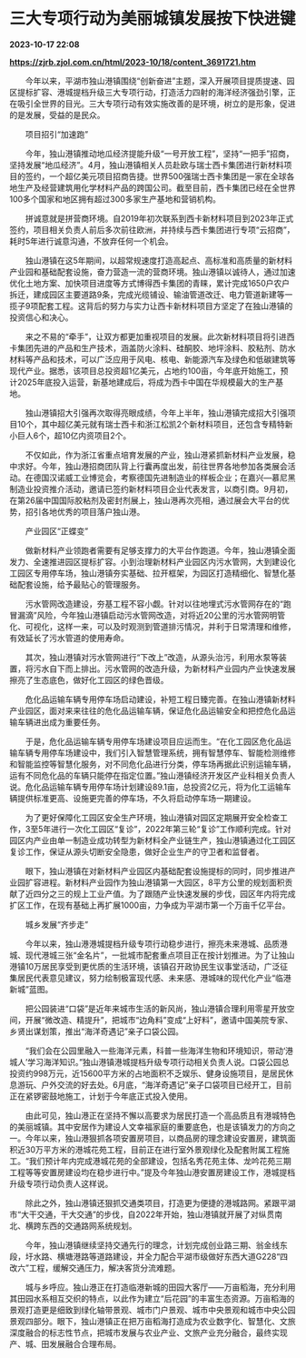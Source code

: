# 三大专项行动为美丽城镇发展按下快进键

**2023-10-17 22:08**

**https://zjrb.zjol.com.cn/html/2023-10/18/content_3691721.htm**

　　今年以来，平湖市独山港镇围绕“创新奋进”主题，深入开展项目提质提速、园区提标扩容、港城提档升级三大专项行动，打造活力四射的海洋经济强劲引擎，正在吸引全世界的目光。三大专项行动有效实施改善的是环境，树立的是形象，促进的是发展，受益的是民众。

　　项目招引“加速跑”

　　今年，独山港镇推动地瓜经济提能升级“一号开放工程”，坚持“一把手”招商，坚持发展“地瓜经济”。4月，独山港镇相关人员赴欧与瑞士西卡集团进行新材料项目的签约，一个超亿美元项目招商告捷。世界500强瑞士西卡集团是一家在全球各地生产及经营建筑用化学材料产品的跨国公司。截至目前，西卡集团已经在全世界100多个国家和地区拥有超过300多家生产基地和营销机构。

　　拼诚意就是拼营商环境。自2019年初次联系到西卡新材料项目到2023年正式签约，项目相关负责人前后多次前往欧洲，并持续与西卡集团进行专项“云招商”，耗时5年进行诚意沟通，不放弃任何一个机会。

　　独山港镇在这5年期间，以超常规速度打造高起点、高标准和高质量的新材料产业园和基础配套设施，奋力营造一流的营商环境。独山港镇以诚待人，通过加速优化土地方案、加快项目进度等方式博得西卡集团的青睐，累计完成1650户农户拆迁，建成园区主要道路9条，完成光缆铺设、输油管道改迁、电力管道新建等一揽子9项配套工程。这背后的努力与实力让西卡新材料项目方坚定了在独山港镇的投资信心和决心。

　　来之不易的“牵手”，让双方都更加重视项目的发展。此次新材料项目将引进西卡集团先进的产品和生产技术，涵盖防火涂料、硅酮胶、地坪涂料、胶粘剂、防水材料等产品和技术，可以广泛应用于风电、核电、新能源汽车及绿色和低碳建筑等现代产业。据悉，该项目总投资超1亿美元，占地约100亩，今年底开始施工，预计2025年底投入运营，新基地建成后，将成为西卡中国在华规模最大的生产基地。

　　独山港镇招大引强再次取得亮眼成绩，今年上半年，独山港镇完成招大引强项目10个，其中超亿美元就有瑞士西卡和浙江松凯2个新材料项目，还包含专精特新小巨人6个，超10亿内资项目2个。

　　不仅如此，作为浙江省重点培育发展的产业，独山港紧抓新材料产业发展，稳中求好。今年，独山港招商团队背上行囊再度出发，前往世界各地参加各类展会活动。在德国汉诺威工业博览会，考察德国先进制造业的样板企业；在嘉兴—慕尼黑制造业投资推介活动，邀请已签约新材料项目企业代表发言，以商引商。9月初，在第26届中国国际胶粘剂及密封剂展上，独山港再次亮相，通过展会大平台的优势，招引各地优秀的项目落户独山港。

　　产业园区“正蝶变”

　　做新材料产业领跑者需要有足够支撑力的大平台作跑道。今年，独山港镇全面发力、全速推进园区提标扩容。小到治理新材料产业园区内污水管网，大到建设化工园区专用停车场，独山港镇夯实基础、拉开框架，为园区打造精细化、智慧化基础配套设施，给予最贴心的管理服务。

　　污水管网改造建设，夯基工程不容小觑。针对以往地埋式污水管网存在的“跑冒漏滴”风险，今年独山港镇启动污水管网改造，对将近20公里的污水管网明管化、可视化，这样一来，可以及时观测到管道排污情况，并利于日常清理和维修，有效延长了污水管道的使用寿命。

　　其次，独山港镇对污水管网进行“下改上”改造，从源头治污，利用水泵等装置，将污水自下而上排出。污水管网的改造升级，为新材料产业园内产业快速发展擦亮了生态底色，做好化工园区的绿色晋级。

　　危化品运输车辆专用停车场启动建设，补短工程日臻完善。在独山港镇新材料产业园区，面对来来往往的危化品运输车辆，保证危化品运输安全和把控危化品运输车辆进出成为重要任务。

　　于是，危化品运输车辆专用停车场建设项目应运而生。“在化工园区危化品运输车辆专用停车场建设中，我们引入智慧管理系统，拥有智慧停车、智能检测维修和智能监控等智慧化服务，对不同危化品进行分类，停车场再据此识别运输车辆，运有不同危化品的车辆只能停在指定位置。”独山港镇经济开发区产业科相关负责人说。危化品运输车辆专用停车场计划建设89.1亩，总投资2亿元，将为化工运输车辆提供标准更高、设施更完善的停车场，不久将启动停车场一期建设。

　　为了更好保障化工园区安全生产环境，独山港镇对园区定期展开安全检查工作，3至5年进行一次化工园区“复诊”，2022年第三轮“复诊”工作顺利完成。针对园区内产业由单一制造业成功转型为新材料全产业链生产，独山港镇通过化工园区复诊工作，保证从源头切断安全隐患，做好企业生产的守卫者和监督者。

　　眼下，独山港镇在对新材料产业园区内基础配套设施提标的同时，同步推进产业园扩容进程。新材料产业园作为独山港镇第一大园区，8平方公里的规划面积贡献了近四分之三的规上工业产值。为了跟随产业快速发展的步伐，园区年内将完成扩区工作，在现有基础上再扩展1000亩，力争成为平湖市第一个万亩千亿平台。

　　城乡发展“齐步走”

　　今年以来，独山港港城提档升级专项行动稳步进行，擦亮未来港城、品质港城、现代港城三张“金名片”，一批城市配套重点项目正在按计划推进。为了让独山港镇10万居民享受到更优质的生活环境，该镇召开政协民生议事堂活动，广泛征集居民代表意见建议，努力绘制极富现代感、未来感、港城味的现代化产业“临港新城”蓝图。

　　把公园装进“口袋”是近年来城市生活的新风尚，独山港镇合理利用零星开放空间，开展“微改造、精提升”，把城市“边角料”变成“上好料”，邀请中国美院专家、乡贤出谋划策，推出“海洋奇遇记”亲子口袋公园。

　　“我们会在公园里融入一些海洋元素，科普一些海洋生物和环境知识，带动‘港城人’学习海洋知识。”独山港镇港城提档升级专项行动相关负责人说。口袋公园总投资约998万元，近15600平方米的占地面积不乏娱乐、健身设施项目，是居民休息游玩、户外交流的好去处。6月底，“海洋奇遇记”亲子口袋项目已经开工，目前正在紧锣密鼓地施工，计划于今年底正式投入使用。

　　由此可见，独山港正在坚持不懈以高要求为居民打造一个高品质且有港城特色的美丽城镇。其中安居作为建设人文幸福家庭的重要底色，也是该镇发力的方向之一。今年以来，独山港狠抓各项安置房项目，以商品房的理念建设安置房，建筑面积近30万平方米的港城花苑工程，目前正在进行室外景观绿化及配套附属工程施工。“我们预计年内完成港城花苑的全部建设，包括名秀花苑主体、龙吟花苑三期工程等等安置房建设均在稳步进行中。”提及今年独山港安置房建设工作，港城提档升级专项行动负责人这样说。

　　除此之外，独山港镇还狠抓交通类项目，打造更为便捷的港城路网。紧跟平湖市“大干交通，干大交通”的步伐，自2022年开始，独山港镇就开展了对纵贯南北、横跨东西的交通路网系统规划。

　　今年，独山港镇继续坚持交通先行的理念，计划完成创业路三期、翁金线东段，圩水路、横塘港路等道路建设，并全力配合平湖市级做好东西大道G228“四改六”工程，缓解交通压力，解决客货分流难题。

　　城与乡呼应。独山港正在打造临港新城的田园大客厅——万亩稻海，充分利用其田园水系相互交织的特点，以此作为建立“后花园”的丰富生态资源。万亩稻海的景观打造更是细致到绿化轴带景观、城市门户景观、城市中央景观和城市中央公园景观四部分。眼下，独山港镇正在把万亩稻海打造成为农业数字化、智慧化、文旅深度融合的标志性节点，把城市发展与农业产业、文旅产业充分融合，最终实现产、城、田发展融合合理布局。